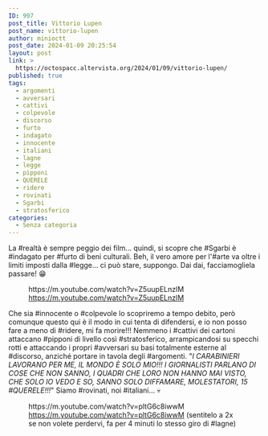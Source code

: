 ```yaml
---
ID: 997
post_title: Vittorio Lupen
post_name: vittorio-lupen
author: minioctt
post_date: 2024-01-09 20:25:54
layout: post
link: >
  https://octospacc.altervista.org/2024/01/09/vittorio-lupen/
published: true
tags:
  - argomenti
  - avversari
  - cattivi
  - colpevole
  - discorso
  - furto
  - indagato
  - innocente
  - italiani
  - lagne
  - legge
  - pipponi
  - QUERELE
  - ridere
  - rovinati
  - Sgarbi
  - stratosferico
categories:
  - Senza categoria
---
```

<!-- wp:paragraph -->
<p>La #realtà è sempre peggio dei film... quindi, si scopre che #Sgarbi è #indagato per #furto di beni culturali. Beh, il vero amore per l'#arte va oltre i limiti imposti dalla #legge... ci può stare, suppongo. Dai dai, facciamogliela passare! 😁</p>
<!-- /wp:paragraph -->

<!-- wp:paragraph -->
<p></p>
<!-- /wp:paragraph -->

<!-- wp:embed {"url":"https://m.youtube.com/watch?v=Z5uupELnzlM","providerNameSlug":"youtube","responsive":true} -->
<figure class="wp-block-embed is-provider-youtube wp-block-embed-youtube"><div class="wp-block-embed__wrapper">
https://m.youtube.com/watch?v=Z5uupELnzlM
</div><figcaption class="wp-element-caption"><a href="https://m.youtube.com/watch?v=Z5uupELnzlM">https://m.youtube.com/watch?v=Z5uupELnzlM</a></figcaption></figure>
<!-- /wp:embed -->

<!-- wp:paragraph -->
<p></p>
<!-- /wp:paragraph -->

<!-- wp:paragraph -->
<p>Che sia #innocente o #colpevole lo scopriremo a tempo debito, però comunque questo qui è il modo in cui tenta di difendersi, e io non posso fare a meno di #ridere, mi fa morire!!! Nemmeno i #cattivi dei cartoni attaccano #pipponi di livello così #stratosferico, arrampicandosi su specchi rotti e attaccando i propri #avversari su basi totalmente esterne al #discorso, anziché portare in tavola degli #argomenti. "<em>I CARABINIERI LAVORANO PER ME, IL MONDO È SOLO MIO!!! I GIORNALISTI PARLANO DI COSE CHE NON SANNO, I QUADRI CHE LORO NON HANNO MAI VISTO, CHE SOLO IO VEDO E SO, SANNO SOLO DIFFAMARE, MOLESTATORI, 15 #QUERELE!!!</em>" Siamo #rovinati, noi #italiani... 💀</p>
<!-- /wp:paragraph -->

<!-- wp:paragraph -->
<p></p>
<!-- /wp:paragraph -->

<!-- wp:embed {"url":"https://m.youtube.com/watch?v=pltG6c8iwwM","providerNameSlug":"youtube","responsive":true} -->
<figure class="wp-block-embed is-provider-youtube wp-block-embed-youtube"><div class="wp-block-embed__wrapper">
https://m.youtube.com/watch?v=pltG6c8iwwM
</div><figcaption class="wp-element-caption"><a href="https://m.youtube.com/watch?v=pltG6c8iwwM">https://m.youtube.com/watch?v=pltG6c8iwwM</a> (sentitelo a 2x se non volete perdervi, fa per 4 minuti lo stesso giro di #lagne)</figcaption></figure>
<!-- /wp:embed -->